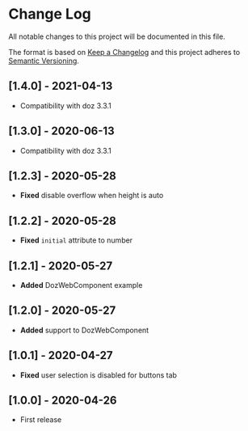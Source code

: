 # Change Log
All notable changes to this project will be documented in this file.

The format is based on [Keep a Changelog](http://keepachangelog.com/)
and this project adheres to [Semantic Versioning](http://semver.org/).

## [1.4.0] - 2021-04-13
- Compatibility with doz 3.3.1

## [1.3.0] - 2020-06-13
- Compatibility with doz 3.3.1

## [1.2.3] - 2020-05-28
- **Fixed** disable overflow when height is auto

## [1.2.2] - 2020-05-28
- **Fixed** `initial` attribute to number

## [1.2.1] - 2020-05-27
- **Added** DozWebComponent example

## [1.2.0] - 2020-05-27
- **Added** support to DozWebComponent

## [1.0.1] - 2020-04-27
- **Fixed** user selection is disabled for buttons tab

## [1.0.0] - 2020-04-26
- First release